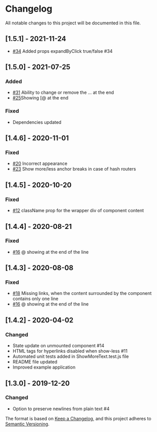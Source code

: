 # Changelog
All notable changes to this project will be documented in this file.

## [1.5.1] - 2021-11-24
- [#34](https://github.com/devzonetech/react-show-more-text/issues/34) Added props expandByClick true/false #34

## [1.5.0] - 2021-07-25
### Added
- [#31](https://github.com/devzonetech/react-show-more-text/issues/31) Ability to change or remove the ... at the end
- [#25](https://github.com/devzonetech/react-show-more-text/issues/25)Showing [@ at the end 
### Fixed
- Dependencies updated

## [1.4.6] - 2020-11-01
### Fixed
- [#20](https://github.com/devzonetech/react-show-more-text/issues/20) Incorrect appearance
- [#23](https://github.com/devzonetech/react-show-more-text/issues/23) Show more/less anchor breaks in case of hash routers

## [1.4.5] - 2020-10-20
### Fixed
- [#12](https://github.com/devzonetech/react-show-more-text/issues/12) className prop for the wrapper div of component content

## [1.4.4] - 2020-08-21
### Fixed
- [#16](https://github.com/devzonetech/react-show-more-text/issues/16) @ showing at the end of the line

## [1.4.3] - 2020-08-08
### Fixed
- [#18](https://github.com/devzonetech/react-show-more-text/issues/18) Missing links, when the content surrounded by the component contains only one line
- [#16](https://github.com/devzonetech/react-show-more-text/issues/16) @ showing at the end of the line

## [1.4.2] - 2020-04-02
### Changed
- State update on unmounted component #14
- HTML tags for hyperlinks disabled when show-less #11
- Automated unit tests added in ShowMoreText.test.js file
- README file updated
- Improved example application

## [1.3.0] - 2019-12-20
### Changed
- Option to preserve newlines from plain text #4


The format is based on [Keep a Changelog](https://keepachangelog.com/en/1.0.0/),
and this project adheres to [Semantic Versioning](https://semver.org/spec/v2.0.0.html).